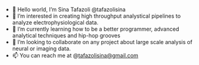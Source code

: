 - 👋 Hello world, I’m Sina Tafazoli @tafazolisina
- 👀 I’m interested in creating high throughput analystical pipelines to analyze electrophysiological data.
- 🌱 I’m currently learning how to be a better programmer, advanced analytical techniques and hip-hop grooves 
- 💞️ I’m looking to collaborate on any project about large scale analysis of neural or imaging data.
- 📫 You can reach me at @tafazolisina@gmail.com

<!---
tafazolisina/tafazolisina is a ✨ special ✨ repository because its `README.md` (this file) appears on your GitHub profile.
You can click the Preview link to take a look at your changes.
--->
